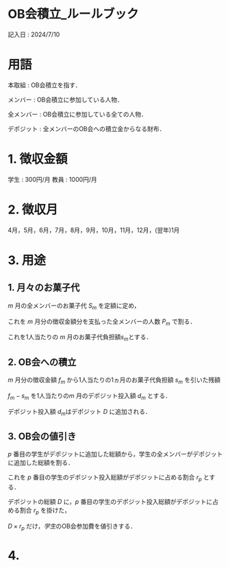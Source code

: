 # OB会積立_ルールブック
記入日 : 2024/7/10

# 用語
本取組 : OB会積立を指す．

メンバー : OB会積立に参加している人物．

全メンバー : OB会積立に参加している全ての人物．

デポジット : 全メンバーのOB会への積立金からなる財布．

# 1. 徴収金額
学生 : 300円/月
教員 : 1000円/月

# 2. 徴収月
4月，5月，6月，7月，8月，9月，10月，11月，12月，(翌年)1月

# 3. 用途
## 1. 月々のお菓子代
$` m `$ 月の全メンバーのお菓子代 $` S_m `$ を定額に定め，

これを $` m `$ 月分の徴収金額分を支払った全メンバーの人数 $` P_m `$ で割る．

これを1人当たりの $`m`$ 月のお菓子代負担額$` s_m `$とする．

## 2. OB会への積立
$` m`$ 月分の徴収金額 $` f_m `$ から1人当たりの1ヵ月のお菓子代負担額 $` s_m `$ を引いた残額

$` f_m - s_m `$ を1人当たりの$`m`$ 月のデポジット投入額 $` d_m `$ とする．

デポジット投入額 $` d_m `$はデポジット $` D `$ に追加される．

## 3. OB会の値引き
$` p `$ 番目の学生がデポジットに追加した総額から，学生の全メンバーがデポジットに追加した総額を割る．

これを $` p `$ 番目の学生のデポジット投入総額がデポジットに占める割合 $` r_p `$ とする．

デポジットの総額 $` D `$ に，$` p `$ 番目の学生のデポジット投入総額がデポジットに占める割合 $` r_p `$ を掛けた，

$` D \times r_p `$ だけ，*学生*のOB会参加費を値引きする．

# 4. 
